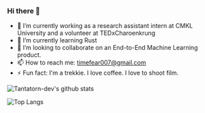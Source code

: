 ### Hi there 👋

<!--
**Tantatorn-dev/Tantatorn-dev** is a ✨ _special_ ✨ repository because its `README.md` (this file) appears on your GitHub profile.

Here are some ideas to get you started:

- 🔭 I’m currently working on ...
- 🌱 I’m currently learning ...
- 👯 I’m looking to collaborate on ...
- 🤔 I’m looking for help with ...
- 💬 Ask me about ...
- 📫 How to reach me: ...
- 😄 Pronouns: ...
- ⚡ Fun fact: ...
-->
- 🔭 I’m currently working as a research assistant intern at CMKL University and a volunteer at TEDxCharoenkrung
- 🌱 I’m currently learning Rust
- 👯 I’m looking to collaborate on an End-to-End Machine Learning product.
- 📫 How to reach me: timefear007@gmail.com
- ⚡ Fun fact: I'm a trekkie. I love coffee. I love to shoot film.

![Tantatorn-dev's github stats](https://github-readme-stats.vercel.app/api?username=Tantatorn-dev&count_private=true)

![Top Langs](https://github-readme-stats.vercel.app/api/top-langs/?username=Tantatorn-dev)
